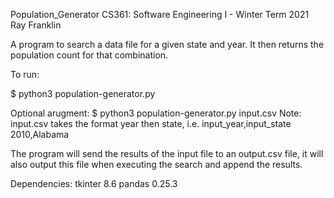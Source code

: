Population_Generator
CS361: Software Engineering I - Winter Term 2021
Ray Franklin

A program to search a data file for a given state and year. It then returns 
the population count for that combination.

To run:

$ python3 population-generator.py

Optional arugment:
$ python3 population-generator.py input.csv
Note: input.csv takes the format year then state, i.e.
input_year,input_state
2010,Alabama

The program will send the results of the input file to an output.csv file,
it will also output this file when executing the search and append the results.

Dependencies:
tkinter 8.6
pandas 0.25.3


